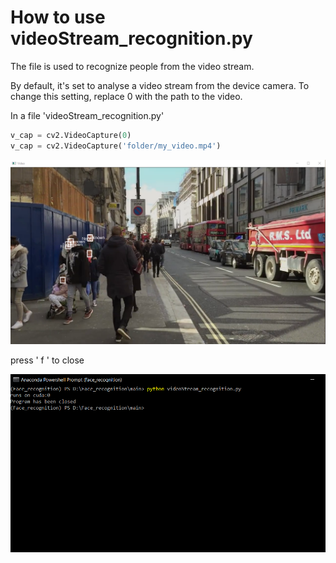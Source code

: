 # How to use videoStream_recognition.py

The file is used to recognize people from the video stream.

By default, it's set to analyse a video stream from the device camera. To change this setting,
replace 0 with the path to the video.

In a file 'videoStream_recognition.py'
```python
v_cap = cv2.VideoCapture(0)
v_cap = cv2.VideoCapture('folder/my_video.mp4')
```

![markdown logo](../images/recognized/1.PNG)

press ' f ' to close

![markdown logo](Images/VSR_run.PNG)


